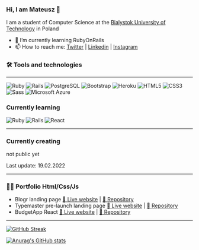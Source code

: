 ### Hi, I am Mateusz 👋 
I am a student of Computer Science at the [Bialystok University of Technology](https://pb.edu.pl/en/) in Poland


- 🌱 I’m currently learning RubyOnRails
- 📫 How to reach me: [Twitter](https://twitter.com/mateuszbialowas) | [Linkedin](https://www.linkedin.com/in/mateuszbialowas/) | [Instagram](https://www.instagram.com/mateusz_rb)

### 🛠 Tools and technologies 
---
<div style: "display: flex;">
   <img alt="Ruby" src="https://img.shields.io/badge/Ruby-484f58?style=for-the-badge&logo=Ruby&logoColor=white&labelColor=CC342D"/>
   <img alt="Rails" src="https://img.shields.io/badge/Rails-484f58?style=for-the-badge&logo=Ruby-on-Rails&logoColor=white&labelColor=CC0000"/>
   <img alt="PostgreSQL" src="https://img.shields.io/badge/PostgreSQL-4169E1?style=for-the-badge&logo=PostgreSQL&logoColor=white"/>
   <img alt="Bootstrap" src="https://img.shields.io/badge/Bootstrap-5.0.0-484f58?style=for-the-badge&logo=Bootstrap&logoColor=white&labelColor=7952B3"/>
   <img alt="Heroku" src="https://img.shields.io/badge/Heroku-430098?style=for-the-badge&logo=Heroku&logoColor=white"/>
   <img alt="HTML5" src="https://img.shields.io/badge/HTML5-E34F26?style=for-the-badge&logo=HTML5&logoColor=white"/>
   <img alt="CSS3" src="https://img.shields.io/badge/CSS3-1572B6?style=for-the-badge&logo=CSS3&logoColor=white"/>
   <img alt="Sass" src="https://img.shields.io/badge/Sass-CC6699?style=for-the-badge&logo=Sass&logoColor=white"/>
   <img alt="Microsoft Azure" src="https://img.shields.io/badge/Microsoft Azure-0078D4?style=for-the-badge&logo=Microsoft-Azure&logoColor=white"/>
</div>

### Currently learning
<div style: "display: flex;">
  <img alt="Ruby" src="https://img.shields.io/badge/Ruby-484f58?style=for-the-badge&logo=Ruby&logoColor=white&labelColor=CC342D"/>
  <img alt="Rails" src="https://img.shields.io/badge/Rails-484f58?style=for-the-badge&logo=Ruby-on-Rails&logoColor=white&labelColor=CC0000"/>
  <img alt="React" src="https://img.shields.io/badge/React-484f58?style=for-the-badge&logo=React&logoColor=white&labelColor=61DAFB"/>
</div>

---

### Currently creating
not public yet

Last update: 19.02.2022

---

### 👨‍💻 Portfolio Html/Css/Js
- Blogr landing page [🚀 Live website](https://blogr-landing-page-tawny-iota.vercel.app/) | [📄 Repository](https://github.com/mateuszbialowas/Blogr_landing_page)
- Typemaster pre-launch landing page [🚀 Live website](https://typemaster-pre-launch-landing-page-one.vercel.app/) | [📄 Repository](https://github.com/mateuszbialowas/Typemaster_pre-launch_landing_page)
- BudgetApp React [🚀 Live website](https://budget-app-react-sooty.vercel.app/) | [📄 Repository](https://github.com/mateuszbialowas/BudgetApp-React)

---

[![GitHub Streak](https://github-readme-streak-stats.herokuapp.com?user=mateuszbialowas&theme=dark&date_format=j%20M%5B%20Y%5D)](https://git.io/streak-stats)

[![Anurag's GitHub stats](https://github-readme-stats.vercel.app/api?username=mateuszbialowas&theme=dark&date_format=j%20M%5B%20Y%5D)](https://github.com/anuraghazra/github-readme-stats)

<!--
**mateuszbialowas/mateuszbialowas** is a ✨ _special_ ✨ repository because its `README.md` (this file) appears on your GitHub profile.

Here are some ideas to get you started:

- 🔭 I’m currently working on ...
- 🌱 I’m currently learning ...
- 👯 I’m looking to collaborate on ...
- 🤔 I’m looking for help with ...
- 💬 Ask me about ...
- 📫 How to reach me: ...
- 😄 Pronouns: ...
- ⚡ Fun fact: ...
-->
